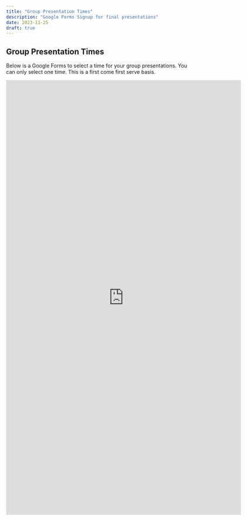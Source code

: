 ```yaml
---
title: "Group Presentation Times"
description: "Google Forms Signup for final presentations"
date: 2023-11-25
draft: true
---
```


## Group Presentation Times

Below is a Google Forms to select a time for your group presentations. You can only select one time. This is a first come first serve basis. 

<iframe src="https://docs.google.com/forms/d/e/1FAIpQLSeTBHebK_jO3e348HJlzkCd4RO4xM9MlzvgDPqvyqlVeFj4kw/viewform?embedded=true" width="640" height="1187" frameborder="0" marginheight="0" marginwidth="0">Loading…</iframe>
